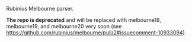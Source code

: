 Rubinius Melbourne parser.

**The repo is deprecated** and will be replaced with melbourne18, melbourne19, and melbourne20 very soon (see https://github.com/rubinius/melbourne/pull/2#issuecomment-10933094).
